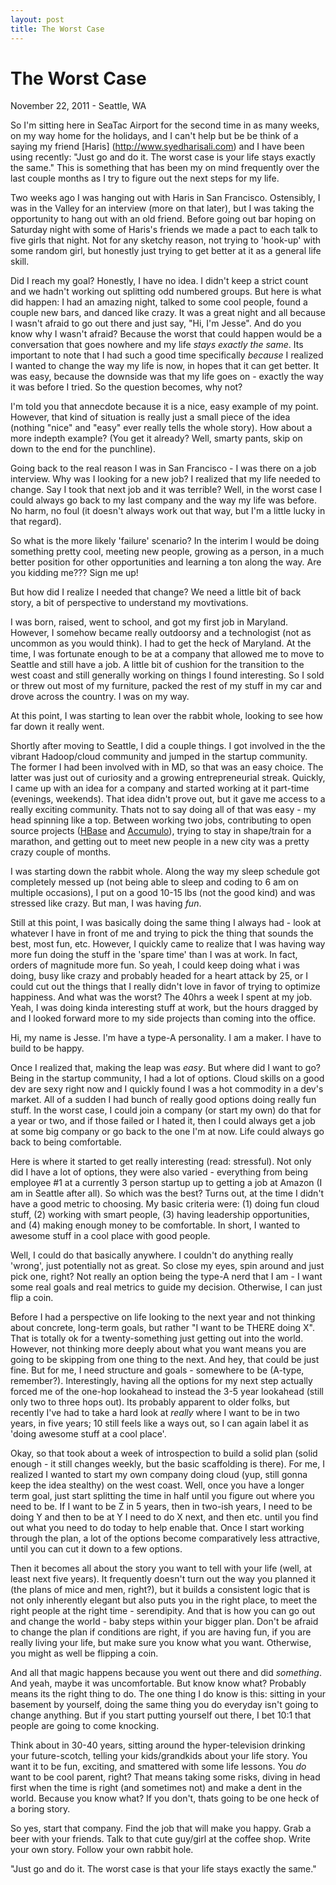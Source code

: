 ```yaml
---
layout: post
title: The Worst Case
---
```


# The Worst Case

November 22, 2011 - Seattle, WA

So I'm sitting here in SeaTac Airport for the second time in as many weeks, on my way home for the holidays, and I can't help but be be think of a saying my friend [Haris] (http://www.syedharisali.com) and I have been using recently: "Just go and do it. The worst case is your life stays exactly the same." This is something that has been my on mind frequently over the last couple months as I try to figure out the next steps for my life. 

Two weeks ago I was hanging out with Haris in San Francisco. Ostensibly, I was in the Valley for an interview (more on that later), but I was taking the opportunity to hang out with an old friend. Before going out bar hoping on Saturday night with some of Haris's friends we made a pact to each talk to five girls that night. Not for any sketchy reason, not trying to 'hook-up' with some random girl, but honestly just trying to get better at it as a general life skill. 

Did I reach my goal? Honestly, I have no idea. I didn't keep a strict count and we hadn't working out splitting odd numbered groups. But here is what did happen: I had an amazing night, talked to some cool people, found a couple new bars, and danced like crazy. It was a great night and all because I wasn't afraid to go out there and just say, "Hi, I'm Jesse". And do you know why I wasn't afraid? Because the worst that could happen would be a conversation that goes nowhere and my life _stays exactly the same_.  Its important to note that I had such a good time specifically _because_ I realized I wanted to change the way my life is now, in hopes that it can get better. It was easy, because the downside was that my life goes on - exactly the way it was before I tried. So the question becomes, why not?

I'm told you that annecdote because it is a nice, easy example of my point. However, that kind of situation is really just a small piece of the idea (nothing "nice" and "easy" ever really tells the whole story). How about a more indepth example? (You get it already? Well, smarty pants, skip on down to the end for the punchline). 

Going back to the real reason I was in San Francisco - I was there on a job interview. Why was I looking for a new job? I realized that my life needed to change. Say I took that next job and it was terrible? Well, in the worst case I could always go back to my last company and the way my life was before. No harm, no foul (it doesn't always work out that way, but I'm a little lucky in that regard). 

So what is the more likely 'failure' scenario? In the interim I would be doing something pretty cool, meeting new people, growing as a person, in a much better position for other opportunities and learning a ton along the way. Are you kidding me??? Sign me up!

But how did I realize I needed that change? We need a little bit of back story, a bit of perspective to understand my movtivations.

I was born, raised, went to school, and got my first job in Maryland. However, I somehow became really outdoorsy and a technologist (not as uncommon as you would think). I had to get the heck of Maryland. At the time, I was fortunate enough to be at a company that allowed me to move to Seattle and still have a job. A little bit of cushion for the transition to the west coast and still generally working on things I found interesting. So I sold or threw out most of my furniture, packed the rest of my stuff in my car and drove across the country. I was on my way.

At this point, I was starting to lean over the rabbit whole, looking to see how far down it really went.

Shortly after moving to Seattle, I did a couple things. I got involved in the the vibrant Hadoop/cloud community and jumped in the startup community. The former I had been involved with in MD, so that was an easy choice. The latter was just out of curiosity and a growing entrepreneurial streak. Quickly, I came up with an idea for a company and started working at it part-time (evenings, weekends). That idea didn't prove out, but it gave me access to a really exciting community. Thats not to say doing all of that was easy - my head spinning like a top. Between working two jobs, contributing to open source projects ([HBase](http://hbase.apache.org) and [Accumulo](http://incubator.apache.org/accumulo/)), trying to stay in shape/train for a marathon, and getting out to meet new people in a new city was a pretty crazy couple of months. 

I was starting down the rabbit whole. Along the way my sleep schedule got completely messed up (not being able to sleep and coding to 6 am on multiple occasions), I put on a good 10-15 lbs (not the good kind) and was stressed like crazy. But man, I was having _fun_.

Still at this point, I was basically doing the same thing I always had - look at whatever I have in front of me and trying to pick the thing that sounds the best, most fun, etc. However, I quickly came to realize that I was having way more fun doing the stuff in the 'spare time' than I was at work. In fact, orders of magnitude more fun. So yeah, I could keep doing what i was doing, busy like crazy and probably headed for a heart attack by 25, or I could cut out the things that I really didn't love in favor of trying to optimize happiness. And what was the worst? The 40hrs a week I spent at my job. Yeah, I was doing kinda interesting stuff at work, but the hours dragged by and I looked forward more to my side projects than coming into the office.

Hi, my name is Jesse. I'm have a type-A personality. I am a maker. I have to build to be happy.

Once I realized that, making the leap was _easy_. But where did I want to go? Being in the startup community, I had a lot of options. Cloud skills on a good dev are sexy right now and I quickly found I was a hot commodity in a dev's market. All of a sudden I had bunch of really good options doing really fun stuff. In the worst case, I could join a company (or start my own) do that for a year or two, and if those failed or I hated it, then I could  always get a job at some big company or go back to the one I'm at now. Life could always go back to being comfortable. 

Here is where it started to get really interesting (read: stressful). Not only did I have a lot of options, they were also varied - everything from being employee #1 at a currently 3 person startup up to getting a job at Amazon (I am in Seattle after all). So which was the best? Turns out, at the time I didn't have a good metric to choosing. My basic criteria were: (1) doing fun cloud stuff, (2) working with smart people, (3) having leadership opportunities, and (4) making enough money to be comfortable. In short, I wanted to awesome stuff in a cool place with good people.

Well, I could do that basically anywhere. I couldn't do anything really 'wrong', just potentially not as great. So close my eyes, spin around and just pick one, right? Not really an option being the type-A nerd that I am - I want some real goals and real metrics to guide my decision. Otherwise, I can just flip a coin. 

Before I had a perspective on life looking to the next year and not thinking about concrete, long-term goals, but rather "I want to be THERE doing X". That is totally ok for a twenty-something just getting out into the world. However, not thinking more deeply about what you want means you are going to be skipping from one thing to the next. And hey, that could be just fine. But for me, I need structure and goals - somewhere to be (A-type, remember?).  Interestingly, having all the options for my next step actually forced me of the one-hop lookahead to instead the 3-5 year lookahead (still only two to three hops out). Its probably apparent to older folks, but recently I've had to take a hard look at _really_ where I want to be in two years, in five years; 10 still feels like a ways out, so I can again label it as 'doing awesome stuff at a cool place'. 

Okay, so that took about a week of introspection to build a solid plan (solid enough - it still changes weekly, but the basic scaffolding is there). For me, I realized I wanted to start my own company doing cloud (yup, still gonna keep the idea stealthy) on the west coast. Well, once you have a longer term goal, just start splitting the time in half until you figure out where you need to be. If I want to be Z in 5 years, then in two-ish years, I need to be doing Y and then to be at Y I need to do X next, and then etc. until you find out what you need to do today to help enable that. Once I start working through the plan, a lot of the options become comparatively less attractive, until you can cut it down to a few options. 

Then it becomes all about the story you want to tell with your life (well, at least next five years). It frequently doesn't turn out the way you planned it (the plans of mice and men, right?), but it builds a consistent logic that is not only inherently elegant but also puts you in the right place, to meet the right people at the right time - serendipity. And that is how you can go out and change the world - baby steps within your bigger plan. Don't be afraid to change the plan if conditions are right, if you are having fun, if you are really living your life, but make sure you know what you want. Otherwise, you might as well be flipping a coin.

And all that magic happens because you went out there and did _something_. And yeah, maybe it was uncomfortable. But know know what? Probably means its the right thing to do. The one thing I do know is this: sitting in your basement by yourself, doing the same thing you do everyday isn't going to change anything. But if you start putting yourself out there, I bet 10:1 that people are going to come knocking. 

Think about in 30-40 years, sitting around the hyper-television drinking your future-scotch, telling your kids/grandkids about your life story. You want it to be fun, exciting, and smattered with some life lessons. You _do_ want to be cool parent, right? That means taking some risks, diving in head first when the time is right (and sometimes not) and make a dent in the world. Because you know what? If you don't, thats going to be one heck of a boring story. 

So yes, start that company. Find the job that will make you happy. Grab a beer with your friends. Talk to that cute guy/girl at the coffee shop. Write your own story. Follow your own rabbit hole.

"Just go and do it. The worst case is that your life stays exactly the same."

